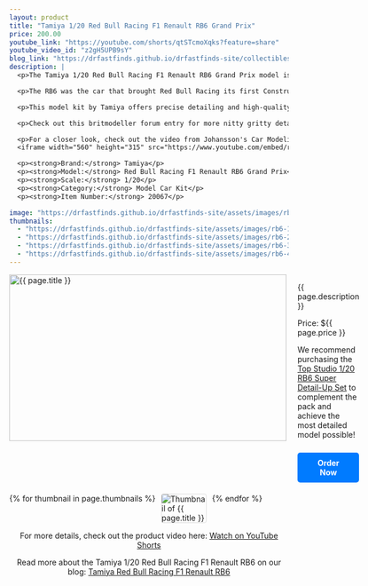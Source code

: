 ```yaml
---
layout: product
title: "Tamiya 1/20 Red Bull Racing F1 Renault RB6 Grand Prix"
price: 200.00
youtube_link: "https://youtube.com/shorts/qtSTcmoXqks?feature=share"
youtube_video_id: "z2gH5UPB9sY"
blog_link: "https://drfastfinds.github.io/drfastfinds-site/collectibles/model%20kits/tamiya/red%20bull/rb6/2024/09/25/tamiya-red-bull-racing-f1-renault-rb6.html"
description: |
  <p>The Tamiya 1/20 Red Bull Racing F1 Renault RB6 Grand Prix model is an exceptional kit for enthusiasts and collectors. This detailed model captures the essence of one of the most successful Formula 1 cars in history, known for its innovative design and high performance.</p>

  <p>The RB6 was the car that brought Red Bull Racing its first Constructors' and Drivers' World Championship in 2010, driven by Sebastian Vettel and Mark Webber. With a 2.4L Renault RS27 V8 engine, limited to 18,000 RPM, and an aerodynamic design by Adrian Newey, the RB6 was a dominant force on the track. It secured 9 race victories, 15 pole positions, and 6 fastest laps during the season.</p>

  <p>This model kit by Tamiya offers precise detailing and high-quality materials, allowing you to recreate the iconic look of the Red Bull RB6 with its distinct carbon fiber composite chassis and pushrod suspension. The attention to detail includes the semi-automatic gearbox and Bridgestone tires on 13" OZ wheels.</p>

  <p>Check out this britmodeller forum entry for more nitty gritty details <a href="[https://www.youtube.com/watch?v=vzSoMvOCPcw](https://www.britmodeller.com/forums/index.php?/topic/234967005-dual-tamiya-and-dtm-redbull-rb6-build-tamiya-car-take-2/)" target="_blank">here</a>.</p>

  <p>For a closer look, check out the video from Johansson's Car Modeling Studio:</p>
  <iframe width="560" height="315" src="https://www.youtube.com/embed/rTrcbZC-6Wg" frameborder="0" allow="accelerometer; autoplay; clipboard-write; encrypted-media; gyroscope; picture-in-picture" allowfullscreen></iframe>

  <p><strong>Brand:</strong> Tamiya</p>
  <p><strong>Model:</strong> Red Bull Racing F1 Renault RB6 Grand Prix</p>
  <p><strong>Scale:</strong> 1/20</p>
  <p><strong>Category:</strong> Model Car Kit</p>
  <p><strong>Item Number:</strong> 20067</p>

image: "https://drfastfinds.github.io/drfastfinds-site/assets/images/rb6.jpg"
thumbnails:
  - "https://drfastfinds.github.io/drfastfinds-site/assets/images/rb6-1.jpg"
  - "https://drfastfinds.github.io/drfastfinds-site/assets/images/rb6-2.jpg"
  - "https://drfastfinds.github.io/drfastfinds-site/assets/images/rb6-3.jpg"
  - "https://drfastfinds.github.io/drfastfinds-site/assets/images/rb6-4.jpg"
---
```


<div class="product-detail">
    <div class="product-image-box">
        <img class="main-image" src="{{ page.image }}" alt="{{ page.title }}">
    </div>
    <div class="product-text">
        <p>{{ page.description }}</p>
        <p>Price: ${{ page.price }}</p>
        <p>We recommend purchasing the <a href="https://drfastfinds.github.io/drfastfinds-site/products/top-studio-rb6" target="_blank">Top Studio 1/20 RB6 Super Detail-Up Set</a> to complement the pack and achieve the most detailed model possible!</p>
        <a href="{{ site.baseurl }}/order" class="buy-now">Order Now</a>
    </div>
</div>

<div class="thumbnail-carousel">
    {% for thumbnail in page.thumbnails %}
    <img class="thumbnail" src="{{ thumbnail }}" alt="Thumbnail of {{ page.title }}">
    {% endfor %}
</div>

<div style="text-align: center;">
    <p>For more details, check out the product video here: 
        <a href="{{ page.youtube_link }}" target="_blank">Watch on YouTube Shorts</a>
    </p>
    <p>Read more about the Tamiya 1/20 Red Bull Racing F1 Renault RB6 on our blog: 
        <a href="https://drfastfinds.github.io/drfastfinds-site/collectibles/model%20kits/tamiya/red%20bull/rb6/2024/09/25/tamiya-red-bull-racing-f1-renault-rb6.html">Tamiya Red Bull Racing F1 Renault RB6</a>
    </p>
</div>

<style>
.product-detail {
    display: flex;
    align-items: flex-start;
    gap: 20px;
    margin-bottom: 20px;
}

.product-image-box {
    flex-shrink: 0;
    width: 500px; 
    height: 300px; 
    overflow: hidden; 
}

.main-image {
    width: 100%; 
    height: 100%; 
    object-fit: contain; 
    display: block;
}

.product-text {
    max-width: 400px;
    flex-grow: 1;
}

.thumbnail-carousel {
    margin-top: 20px;
    display: flex;
    flex-wrap: wrap; 
    gap: 10px;
    justify-content: flex-start;
}

.thumbnail {
    max-width: 80px;
    cursor: pointer;
    border: 1px solid #ddd;
    border-radius: 4px;
}

.youtube-link {
    text-align: center;
    margin-top: 20px;
    font-size: 16px;
}

.buy-now {
    display: inline-block;
    padding: 10px 20px;
    margin-top: 10px;
    background-color: #007bff;
    color: #fff;
    text-decoration: none;
    border-radius: 5px;
    font-weight: bold;
    text-align: center;
}

.buy-now:hover {
    background-color: #0056b3;
}
</style>

<script>
document.addEventListener('DOMContentLoaded', function() {
    const mainImage = document.querySelector('.main-image');
    const thumbnails = document.querySelectorAll('.thumbnail');

    thumbnails.forEach(thumbnail => {
        thumbnail.addEventListener('click', function() {
            mainImage.src = this.src;
        });
    });
});
</script>
